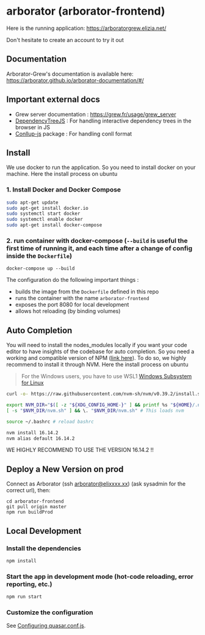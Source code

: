 # arborator (arborator-frontend)

Here is the running application: https://arboratorgrew.elizia.net/

Don't hesitate to create an account to try it out

## Documentation

Arborator-Grew's documentation is available here:
https://arborator.github.io/arborator-documentation/#/

## Important external docs
- Grew server documentation : https://grew.fr/usage/grew_server
- [DependencyTreeJS](https://github.com/kirianguiller/DependencyTreeJS) : For handling interactive dependency trees in the browser in JS
- [Conllup-js](https://github.com/kirianguiller/conllup-js) package : For handling conll format

## Install
We use docker to run the application. So you need to install docker on your machine. Here the install process on ubuntu

### 1. Install Docker and Docker Compose

```bash
sudo apt-get update
sudo apt-get install docker.io
sudo systemctl start docker
sudo systemctl enable docker
sudo apt-get install docker-compose
```

### 2. run container with docker-compose (`--build` is useful the first time of running it, and each time after a change of config inside the `Dockerfile`)

```
docker-compose up --build
```

The configuration do the following important things :

- builds the image from the `Dockerfile` defined in this repo
- runs the container with the name `arborator-frontend`
- exposes the port 8080 for local development
- allows hot reloading (by binding volumes)


## Auto Completion
You will need to install the nodes_modules locally if you want your code editor to have insights of the codebase for auto completion. So you need a working and compatible version of NPM ([link here](https://github.com/nvm-sh/nvm)). To do so, we highly recommend to install it through NVM.
Here the install process on ubuntu

> For the Windows users, you have to use WSL1 [Windows Subsystem for Linux](https://learn.microsoft.com/en-us/windows/wsl/install)

```bash
curl -o- https://raw.githubusercontent.com/nvm-sh/nvm/v0.39.2/install.sh | bash

export NVM_DIR="$([ -z "${XDG_CONFIG_HOME-}" ] && printf %s "${HOME}/.nvm" || printf %s "${XDG_CONFIG_HOME}/nvm")"
[ -s "$NVM_DIR/nvm.sh" ] && \. "$NVM_DIR/nvm.sh" # This loads nvm

source ~/.bashrc # reload bashrc

nvm install 16.14.2
nvm alias default 16.14.2
```

WE HIGHLY RECOMMEND TO USE THE VERSION 16.14.2 !!

## Deploy a New Version on prod

Connect as Arborator (ssh arborator@elixxxx.xx) (ask sysadmin for the correct url), then:

```
cd arborator-frontend
git pull origin master
npm run buildProd
```

## Local Development

### Install the dependencies

```bash
npm install
```
### Start the app in development mode (hot-code reloading, error reporting, etc.)

```bash
npm run start
```

### Customize the configuration

See [Configuring quasar.conf.js](https://quasar.dev/quasar-cli/quasar-conf-js).

